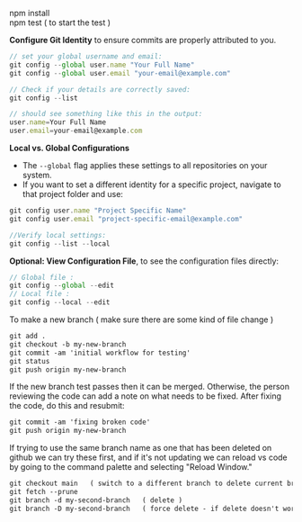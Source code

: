 npm install    
npm test  ( to start the test )

**Configure Git Identity** to ensure commits are properly attributed to you.
```js
// set your global username and email:
git config --global user.name "Your Full Name"
git config --global user.email "your-email@example.com"

// Check if your details are correctly saved:
git config --list 

// should see something like this in the output:
user.name=Your Full Name
user.email=your-email@example.com
```

**Local vs. Global Configurations**
- The `--global` flag applies these settings to all repositories on your system.
- If you want to set a different identity for a specific project, navigate to that project folder and use:
```js
git config user.name "Project Specific Name"
git config user.email "project-specific-email@example.com"

//Verify local settings:
git config --list --local
```
**Optional: View Configuration File**, to see the configuration files directly:
  ```js
  // Global file : 
  git config --global --edit
 // Local file :
  git config --local --edit
  ```


To make a new branch  ( make sure there are some kind of file change )
```md
git add .
git checkout -b my-new-branch
git commit -am 'initial workflow for testing'
git status
git push origin my-new-branch
```
If the new branch test passes then it can be merged.
Otherwise, the person reviewing the code can add a note on what needs to be fixed.
After fixing the code, do this and resubmit:

```md
git commit -am 'fixing broken code'
git push origin my-new-branch
```

If trying to use the same branch name as one that has been deleted on github
we can try these first, and if it's not updating we can reload vs code by going
to the command palette and selecting "Reload Window."

```md
git checkout main   ( switch to a different branch to delete current branch )
git fetch --prune
git branch -d my-second-branch   ( delete )
git branch -D my-second-branch   ( force delete - if delete doesn't work )
``` 
